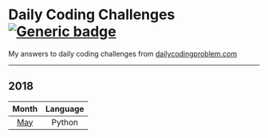 # Daily Coding Challenges [![Generic badge](https://img.shields.io/badge/completed-13-green.svg?longCache=true&style=flat)]()
My answers to daily coding challenges from 
[dailycodingproblem.com](https://www.dailycodingproblem.com/)

***
## 2018
Month | Language
:---: | :---:
[May](/1805_may_2018.py) | Python
